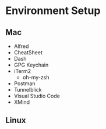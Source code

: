 # Environment Setup

## Mac

- Alfred
- CheatSheet
- Dash
- GPG Keychain
- iTerm2
  - oh-my-zsh
- Postman
- Tunnelblick
- Visual Studio Code
- XMind

## Linux
